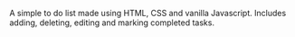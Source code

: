 A simple to do list made using HTML, CSS and vanilla Javascript. Includes adding, deleting, editing and marking completed tasks. 
